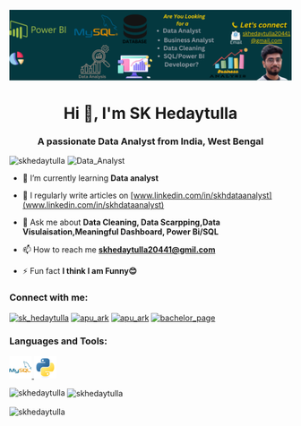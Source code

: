 ![logo](https://github.com/SKHEDAYTULLA/Banner.png/blob/main/LINKED%20IN%20BANNER.png)
<h1 align="center">Hi 👋, I'm SK Hedaytulla</h1>
<h3 align="center">A passionate Data Analyst from India, West Bengal</h3>

<img align="right" alt="Data_Analyst" width="400" src="https://user-images.githubusercontent.com/55389276/140866485-8fb1c876-9a8f-4d6a-98dc-08c4981eaf70.gif">

<p align="left"> <img src="https://komarev.com/ghpvc/?username=skhedaytulla&label=Profile%20views&color=0e75b6&style=flat" alt="skhedaytulla" /> </p>

- 🌱 I’m currently learning **Data analyst**

- 📝 I regularly write articles on [www.linkedin.com/in/skhdataanalyst](www.linkedin.com/in/skhdataanalyst)

- 💬 Ask me about **Data Cleaning, Data Scarpping,Data Visulaisation,Meaningful Dashboard, Power Bi/SQL**

- 📫 How to reach me **skhedaytulla20441@gmil.com**

- ⚡ Fun fact **I think I am Funny😊**

<h3 align="left">Connect with me:</h3>
<p align="left">
<a href="https://linkedin.com/in/sk_hedaytulla" target="blank"><img align="center" src="https://raw.githubusercontent.com/rahuldkjain/github-profile-readme-generator/master/src/images/icons/Social/linked-in-alt.svg" alt="sk_hedaytulla" height="30" width="40" /></a>
<a href="https://fb.com/apu_ark" target="blank"><img align="center" src="https://raw.githubusercontent.com/rahuldkjain/github-profile-readme-generator/master/src/images/icons/Social/facebook.svg" alt="apu_ark" height="30" width="40" /></a>
<a href="https://instagram.com/apu_ark" target="blank"><img align="center" src="https://raw.githubusercontent.com/rahuldkjain/github-profile-readme-generator/master/src/images/icons/Social/instagram.svg" alt="apu_ark" height="30" width="40" /></a>
<a href="https://www.youtube.com/c/bachelor_page" target="blank"><img align="center" src="https://raw.githubusercontent.com/rahuldkjain/github-profile-readme-generator/master/src/images/icons/Social/youtube.svg" alt="bachelor_page" height="30" width="40" /></a>
</p>

<h3 align="left">Languages and Tools:</h3>
<p align="left"> <a href="https://www.mysql.com/" target="_blank" rel="noreferrer"> <img src="https://raw.githubusercontent.com/devicons/devicon/master/icons/mysql/mysql-original-wordmark.svg" alt="mysql" width="40" height="40"/> </a> <a href="https://www.python.org" target="_blank" rel="noreferrer"> <img src="https://raw.githubusercontent.com/devicons/devicon/master/icons/python/python-original.svg" alt="python" width="40" height="40"/> </a> </p>

<p><img align="left" src="https://github-readme-stats.vercel.app/api/top-langs?username=skhedaytulla&show_icons=true&locale=en&layout=compact" alt="skhedaytulla" /></p>

<p>&nbsp;<img align="center" src="https://github-readme-stats.vercel.app/api?username=skhedaytulla&show_icons=true&locale=en" alt="skhedaytulla" /></p>

<p><img align="center" src="https://github-readme-streak-stats.herokuapp.com/?user=skhedaytulla&" alt="skhedaytulla" /></p>
<!--
**SKHEDAYTULLA/SKHEDAYTULLA** is a ✨ _special_ ✨ repository because its `README.md` (this file) appears on your GitHub profile.

Here are some ideas to get you started:

- 🔭 I’m currently working on ...
- 🌱 I’m currently learning ...
- 👯 I’m looking to collaborate on ...
- 🤔 I’m looking for help with ...
- 💬 Ask me about ...
- 📫 How to reach me: ...
- 😄 Pronouns: ...
- ⚡ Fun fact: ...
-->
